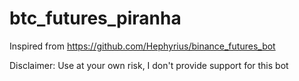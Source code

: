 # btc_futures_piranha

Inspired from https://github.com/Hephyrius/binance_futures_bot

Disclaimer: Use at your own risk, I don't provide support for this bot
